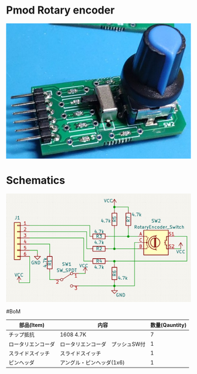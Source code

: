 # Pmod Rotary encoder
![](re.jpg)

# Schematics
![](schematics.png)

#BoM

部品(Item) | 内容 | 数量(Qauntity)
--|--|--
チップ抵抗 | 1608 4.7K | 7
ロータリエンコーダ | ロータリエンコーダ　プッシュSW付 | 1
スライドスイッチ | スライドスイッチ | 1
ピンヘッダ | アングル・ピンヘッダ(1x6) | 1